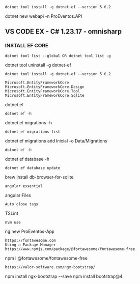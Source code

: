 
```
dotnet tool install -g dotnet-ef --version 5.0.2
```
dotnet new webapi -n ProEventos.API

## VS CODE EX - C# 1.23.17 - omnisharp

### INSTALL EF CORE
```
dotnet tool list --global OR dotnet tool list -g
```
dotnet tool uninstall -g dotnet-ef
```
dotnet tool install -g dotnet-ef --version 5.0.2 

Microsoft.EntityFrameworkCore
Microsoft.EntityFrameworkCore.Design
Microsoft.EntityFrameworkCore.Tool
Microsoft.EntityFrameworkCore.Sqlite
```
dotnet ef

```
dotnet ef -h
```
dotnet ef migrations -h
```
dotnet ef migrations list
```
dotnet ef migrations add Inicial -o Data/Migrations
```
dotnet ef -h
```
dotnet ef database -h
```
dotnet ef database update
```
brew install db-browser-for-sqlite
```
angular essential
```
angular Files
```
Auto close tags
```
TSLint
```
nvm use

```
ng new ProEventos-App
```
https://fontawesome.com
Using a Package Manager
https://www.npmjs.com/package/@fortawesome/fontawesome-free
```
npm i @fortawesome/fontawesome-free
```
https://valor-software.com/ngx-bootstrap/

```
npm install ngx-bootstrap --save
npm install bootstrap@4